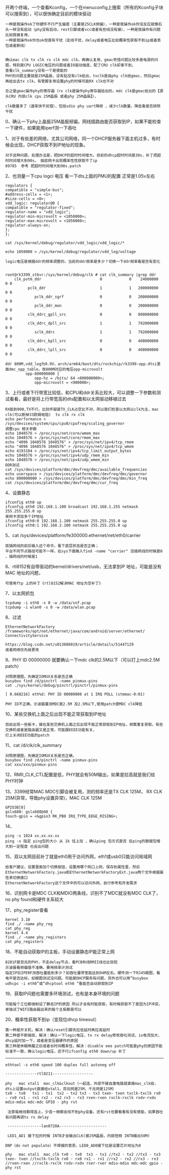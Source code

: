
开两个终端，一个查看Kconfig，一个在menuconfig上搜索（所有的Kconfig子块可以搜索到），可以很快确定目前的模块驱动

```
一种是我操作ok了你硬件不行产生偏差（主要是25CLK频偏），一种是我操作ok你没反应就像石头一样没有启动（phy没有启动，rest引脚或者vcc或者有些线没有接），一种是我操作有问题比如我被复用，
一种是我操作ok你也ok但是有干扰（走线干扰，delay或者电压比如概率性获取不到ip或者丢包或者断线）


确认mac clk tx clk rx clk mdc clk，再确认复用，gmac奇怪问题比较多是电源的问题，特别是CPU LOGIC电压的问题或者IO驱动强度，配了CRU clk却拿不到，
查看clk_summary没有一个是使能的
PHY的问题主要就是25M晶振，没有贴没有clk给出，txclk是由phy clk给gmac，然后gmac再给出去tx clk，有管脚复用设置phy的时候可能RX clk也不对

总之是gmac操作phy的寄存器（rx clk是操作phy寄存器给出的，mdc clk是gmac给出的【源头CRU 内部clk cpu 25M晶振 或者phy 25M晶振】），

clk数量多了（速率快干扰错），包括sdio phy uart降频 ，减少clk数量，降低看是否排除干扰
```
0、确认一下phy上晶振25M晶振频偏，网线插路由能否获取到IP，如果不能检查一下硬件，如果能用iperf测一下吞吐

1、对于有些差的网络，尤其公司网络，同一个DHCP服务器下面主机过多，有时候会出现，DHCP获取不到IP地址的现象。

```
对于这种问题，处理办法是，把DHCP的超时时间增大。目前的dhcp超时时间是30s，补丁把超时时间增大到90s。 插拔网卡出现概率性性获取不了ip
89785  参考 把超时时间增大到90s.patch
```
2、也测量一下cpu logci 电压 看一下dts上面的PMU的配置 正常是1.05v左右
```
regulators {
compatible = "simple-bus";
#address-cells = <1>;
#size-cells = <0>;
vdd_logic: regulator@0 {
compatible = "regulator-fixed";
regulator-name = "vdd_logic";
regulator-min-microvolt = <1050000>;
regulator-max-microvolt = <1050000>;
regulator-always-on;
};
};

cat /sys/kernel/debug/regulator/vdd_logic/vdd_logic/*

echo 1050000 > /sys/kernel/debug/regulator/vdd_log/voltage

logic电压是根据ddr的频率调整的，当前的ddr频率是多少？切换一下ddr频率看是否有变化


root@rk3399_stbvr:/sys/kernel/debug/clk # cat clk_summary |grep ddr
    clk_pvtm_ddr                          0            0    24000000          0 0  
          pclk_ddr                        1            1   200000000          0 0  
             pclk_ddr_sgrf                0            0   200000000          0 0  
             pclk_ddr_mon                 0            0   200000000          0 0  
          clk_ddrc_gpll_src               0            0   800000000          0 0  
          clk_ddrc_dpll_src               1            1   792000000          0 0  
             sclk_ddrc                    1            1   792000000          0 0  
          clk_ddrc_bpll_src               0            0   408000000          0 0  
          clk_ddrc_lpll_src               0            0   408000000          0 0 

ddr 800M,vdd_log为0.9V，arch/arm64/boot/dts/rockchip/rk3399-opp.dtsi里面dmc_opp_table，改800M对应的电压opp-microvolt
         opp-800000000 {
             opp-hz = /bits/ 64 <800000000>;
             opp-microvolt = <900000>;
```

3、上行或者下行带宽比较低，和CPU和ddr关系比较大，可以调整一下参数和测试看看，最好是将上行带宽高的dts配置和以太网驱动移植过去
```
RX能到900,TX不行，比较怀疑是TX_CLK占空比不对，所以我们检查以太网以clk为主，mac clk(可以断掉33欧姆电阻)  tx clk rx clk
echo performance > /sys/devices/system/cpu/cpu0/cpufreq/scaling_governor
调整cpu 相关参数
echo 1048576 > /proc/sys/net/core/wmem_max
echo 1048576 > /proc/sys/net/core/rmem_max
echo "4096 1048576 1048576" > /proc/sys/net/ipv4/tcp_rmem
echo "4096 1048576 1048576" > /proc/sys/net/ipv4/tcp_wmem
echo 4193104 > /proc/sys/net/ipv4/tcp_limit_output_bytes
echo 1048576 > /proc/sys/net/ipv4/udp_rmem_min
echo 1048576 > /proc/sys/net/ipv4/udp_wmem_min
DDR测试
cat /sys/devices/platform/dmc/devfreq/dmc/available_frequencies
echo userspace > /sys/devices/platform/dmc/devfreq/dmc/governor
echo 800000000 > /sys/devices/platform/dmc/devfreq/dmc/min_freq
cat /sys/devices/platform/dmc/devfreq/dmc/cur_freq
```
4、设置静态
```
ifconfig eth0 up
ifconfig eth0 192.168.1.100 broadcast 192.168.1.255 netmask 255.255.255.0 up
单网卡添加多个IP地址
ifconfig eth0:0 192.168.1.100 netmask 255.255.255.0 up
ifconfig eth0:1 192.168.2.100 netmask 255.255.255.0 up
```
5、cat /sys/devices/platform/fe300000.ethernet/net/eth0/carrier
```
拔插网线的前后输入这个命令，看下底层状态是否正确；
平台不同节点路径可能不一样，在sys下面输入find -name "carrier" 没插网线的时候是0 ，插网线的时候是1
```
6、rtl8152有自带驱动的kernel/drivers/net/usb，无法拿到IP 地址，可能是没有MAC 地址的问题，
```
可使用ftp 上的补丁《rtl8152解决MAC 地址为空补丁》
```
7、以太网抓包
```
tcpdump -i eth0 -s 0 -w /data/snf.pcap
tcpdump -i wlan0 -s 0 -w /data/wlan.pcap
```
8、过滤
```
EthernetNetworkFactory  /frameworks/opt/net/ethernet/java/com/android/server/ethernet/
ConnectivityService

https://blog.csdn.net/u013686019/article/details/51447129
或者网络优先级更改
```

9、PHY ID 00000000 就要确认一下mdc clk的2.5M以下（可以打上mdc2.5M patch）
```
对照原理图，先确定IOMUX关系是否正确
busybox find /d/pinctrl -name pinmux-pins
cat ./sys/kernel/debug/pinctrl/pinctrl/pinmux-pins

[ 0.668216] eth%d: PHY ID 00000000 at 1 IRQ POLL (stmmac-0:01)

PHY ID不正确，示波器量测MDC是2.5M 及2.5M以下,使用patch使MDC clk降低
```
10、某些交换机上面之后出现不能正常获取到IP地址
```
目前出现一些板卡，接在某些交换机上面之后出现不能正常获取到IP地址，频繁重复获取，有些交换机或者是路由器又是正常，可能跟EEEE功能有关，
打上关闭EEE功能的patch
```

11、cat /d/clk/clk_summary
```
对照原理图，先确定IOMUX关系是否正确，
busybox find /d/pinctrl -name pinmux-pins
cat xxx/xxx/pinmux-pins
```
12、RMII_CLK_CTL配置是低，PHY就会有50M输出，如果是拉高就是我们给PHY时钟

13、3399经常MAC MDC引脚会被复用，测的频率还是TX CLK 125M， RX CLK 25M(异常，导致phy设置异常)，MAC CLK 125M
```
GPIO3B[0]
gslx680: gslx680@40 {
touch-gpio = <&gpio3 RK_PB0 IRQ_TYPE_EDGE_RISING>; 
```
14、
```
ping -s 1024 xx.xx.xx.xx
ping -s 指定 ping包的大小 从 1k 往上加 ，确认ping 包方式是否 在ping的数据包增大到一定程度 也会出问题
```

15、双以太网目前补丁就是eth0用于访问外网，eth1或usb0只能访问局域网
```
给客户建议，设置里面加个切换按钮，设置用哪个网口上网，保存到属性里，然后
EthernetNetworkFactory.java和EthernetNetworkFactoryExt.java两个文件根据属性来切换接口
EthernetNetworkFactory这个文件中的可以访问外网，自行参考和开发需求
```

16、识别网卡是MDC CLK和MDIO两条线，识别不了MDC就没有MDC CLK了，no phy found和硬件关系较大

17、phy_register查看
```
kernel 3.10
find ./ -name phy_reg
cat phy_reg
kernel 4.4
find ./ -name phy_registers
cat phy_registers

```
18、不能自动获取IP的主板，手动设置静态IP能正常上网
```
8201F是百兆的PHY，不走delay节点，看PCB布线RMII线也比较短
示波器看频偏值不准确，要用频率计测试
指定IP后IPERF测吞吐量能到多少？如吞吐量带宽能达到94M左右，硬件测一下RJ45眼图，看电平是否达标，如眼图测试没问题。可能是DHCP服务有问题，另外也可以用“busybox udhcpc -i eth0”或“dhcptool eth0 ”看能否自动获取到IP
```
19、获取IP问题也需要多环境测试，也有是本身环境的问题
```
可能每个工位都强制设了静态IP的原因 所以才会有时能获取，有时候获取不了是因为IP冲突，单独试了WIFI路由器出来的每个主板都是可以
```
20、概率性获取不到ip（变现位dhcp timeout）
```
第一种是开关机，解决：确认reset引脚先拉低延时再拉高延时
第二种是不断插拔，解决：确认一下logic电压，tx rx delay修改吞吐测试，io电流加大，dhcp延时加一下，或者是变压器硬件的原因
第三种是休眠唤醒之后或者长时间概率性，解决：disable eee patch可能是phy的原因节能标准不一致，确认logic电压，还不行ifconfig eth0 down/up 补丁 

```

----------------------------------------------------------------



```
ethtool -s eth0 speed 100 duplex full autoneg off

--------------rtl8211------------------

phy   mac xtal1  mac_clk&clkout（一起连，外部不接自激电路就直接mac_clk给，dts上设置output直接给xtal1，百兆网是25M，千兆网是125M）
tx0 - tx0   tx1 - tx1  tx2 - tx2 tx3 - tx3 txen- txen txclk-txclk rx0 - rx0 rx1 - rx1 rx2 - rx2 rx3 - rx3 rxen-rxen rxclk-rxclk rxdv-rxdv mdio-mdio mdc-mdc GPIO - phy rst
 
 注意每根线都得连上，少连一根都会找不到phy设备，还有rst也要看看有没有使能，如果吞吐有问题再调tx rx delay
 
 ---------------lan8720A---------------------
 
 LED1_AD1 接下拉的时候 INTB才会输出CLK(接25M晶振，内部倍频 INTB输出50M) 

DNP（do not populate）不焊接的意思，LED0_AD0接下拉是设置芯片地址为0

phy   mac xtal1  mac_clk tx0 - tx0  tx1 - tx1 //tx2 - tx2 //tx3 - tx3 txen- txen //txclk-txclk rx0 - rx0 rx1 - rx1 //rx2 - rx2 //rx3 - rx3 //rxen-rxen //rxclk-rxclk rxdv-rxdv rxer-rxer mdio-mdio mdc-mdc gpio - phy rst

```
 
 
 
 
 
